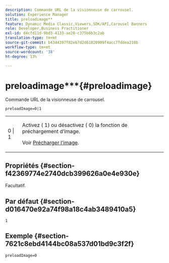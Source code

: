 ```yaml
---
description: Commande URL de la visionneuse de carrousel.
solution: Experience Manager
title: preloadimage**
feature: Dynamic Media Classic,Viewers,SDK/API,Carousel Banners
role: Developer,Business Practitioner
exl-id: d4cfd11d-9bd3-4133-ae28-c375b6b3c2ab
translation-type: tm+mt
source-git-commit: b4344397f82eb7d2d61020909f4acc7fddea210b
workflow-type: tm+mt
source-wordcount: '38'
ht-degree: 13%

---
```


# preloadimage***{#preloadimage}

Commande URL de la visionneuse de carrousel.

`preloadImage=0|1`

<table id="table_C616483932C2482CA9794DDD7313FD7C"> 
 <tbody> 
  <tr> 
   <td colname="col1"> <p> <span class="codeph"> 0 | 1</span> </p> </td> 
   <td colname="col2"> <p> Activez (<span class="codeph"> 1</span>) ou désactivez (<span class="codeph"> 0</span>) la fonction de préchargement d’image. </p> <p>Voir <a href="../../../c-html5-aem-asset-viewers/c-html5-aem-carousel/c-html5-aem-carousel-preload-image.md" format="dita" scope="local"> Précharger l’image</a>. </p> </td> 
  </tr> 
 </tbody> 
</table>

## Propriétés {#section-f42369774e2740dcb399626a0e4e930e}

Facultatif.

## Par défaut {#section-d016470e92a74f98a18c4ab3489410a5}

`1`

## Exemple {#section-7621c8ebd4144bc08a537d01bd9c3f2f}

```
preloadImage=0
```
